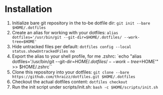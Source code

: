 # Installation
1. Initialize bare git repository in the to-be dotfile dir:
    `git init --bare $HOME/.dotfiles`
2. Create an alias for working with your dotfiles:
    `alias dotfiles='/usr/bin/git --git-dir=$HOME/.dotfiles/ --work-tree=$HOME'`
3. Hide untracked files per default:
    `dotfiles config --local status.showUntrackedFiles no`
4. Export the alias to your shell profile, for me .zshrc:
    `echo "alias dotfiles='/usr/bin/git --git-dir=$HOME/.dotfiles/ --work-tree=$HOME'" >> $HOME/.zshrc``
5. Clone this repository into your dotfiles:
    `git clone --bare https://github.com/thraizz/dotfiles.git $HOME/.dotfiles`
6. Checkout the actual dotfiles content:
    `dotfiles checkout`
7. Run the init script under scripts/init.sh:
    `bash -c $HOME/scripts/init.sh`

